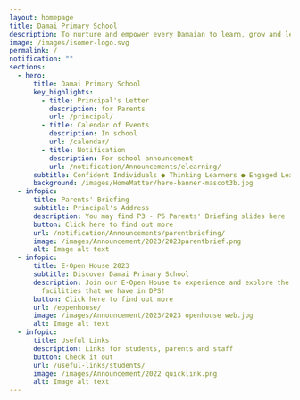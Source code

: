 ```yaml
---
layout: homepage
title: Damai Primary School
description: To nurture and empower every Damaian to learn, grow and lead.
image: /images/isomer-logo.svg
permalink: /
notification: ""
sections:
  - hero:
      title: Damai Primary School
      key_highlights:
        - title: Principal's Letter
          description: for Parents
          url: /principal/
        - title: Calendar of Events
          description: In school
          url: /calendar/
        - title: Notification
          description: For school announcement
          url: /notification/Announcements/elearning/
      subtitle: Confident Individuals ● Thinking Learners ● Engaged Leaders
      background: /images/HomeMatter/hero-banner-mascot3b.jpg
  - infopic:
      title: Parents' Briefing
      subtitle: Principal's Address
      description: You may find P3 - P6 Parents' Briefing slides here
      button: Click here to find out more
      url: /notification/Announcements/parentbriefing/
      image: /images/Announcement/2023/2023parentbrief.png
      alt: Image alt text
  - infopic:
      title: E-Open House 2023
      subtitle: Discover Damai Primary School
      description: Join our E-Open House to experience and explore the programmes and
        facilities that we have in DPS!
      button: Click here to find out more
      url: /eopenhouse/
      image: /images/Announcement/2023/2023 openhouse web.jpg
      alt: Image alt text
  - infopic:
      title: Useful Links
      description: Links for students, parents and staff
      button: Check it out
      url: /useful-links/students/
      image: /images/Announcement/2022 quicklink.png
      alt: Image alt text
---
```

